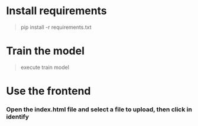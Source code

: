 # Install requirements 

> pip install -r requirements.txt

# Train the model

> execute train model 


# Use the frontend

### Open the index.html file and select a file to upload, then click in identify